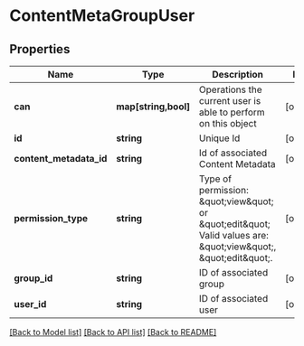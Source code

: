 # ContentMetaGroupUser

## Properties
Name | Type | Description | Notes
------------ | ------------- | ------------- | -------------
**can** | **map[string,bool]** | Operations the current user is able to perform on this object | [optional] 
**id** | **string** | Unique Id | [optional] 
**content_metadata_id** | **string** | Id of associated Content Metadata | [optional] 
**permission_type** | **string** | Type of permission: \&quot;view\&quot; or \&quot;edit\&quot; Valid values are: \&quot;view\&quot;, \&quot;edit\&quot;. | [optional] 
**group_id** | **string** | ID of associated group | [optional] 
**user_id** | **string** | ID of associated user | [optional] 

[[Back to Model list]](../README.md#documentation-for-models) [[Back to API list]](../README.md#documentation-for-api-endpoints) [[Back to README]](../README.md)



